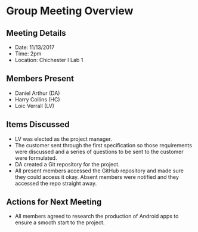 # Group Meeting Overview

## Meeting Details
- Date: 11/13/2017
- Time: 2pm
- Location: Chichester I Lab 1

## Members Present
- Daniel Arthur (DA)
- Harry Collins (HC)
- Loic Verrall (LV)

## Items Discussed
- LV was elected as the project manager.
- The customer sent through the first specification so those requirements were discussed and a series of questions to be sent to the customer were formulated.
- DA created a Git repository for the project.
- All present members accessed the GitHub repository and made sure they could access it okay. Absent members were notified and they accessed the repo straight away.

## Actions for Next Meeting
- All members agreed to research the production of Android apps to ensure a smooth start to the project.
